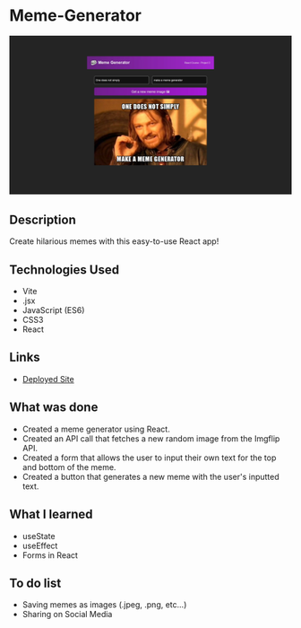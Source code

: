 # Meme-Generator

![Screenshot](./src/assets/Screenshot.webp)

## Description

Create hilarious memes with this easy-to-use React app!

## Technologies Used

- Vite
- .jsx
- JavaScript (ES6)
- CSS3
- React

## Links

- [Deployed Site](https://memegen-bydainelli.netlify.app)

## What was done

- Created a meme generator using React.
- Created an API call that fetches a new random image from the Imgflip API.
- Created a form that allows the user to input their own text for the top and bottom of the meme.
- Created a button that generates a new meme with the user's inputted text.

## What I learned

- useState
- useEffect
- Forms in React

## To do list

- Saving memes as images (.jpeg, .png, etc...)
- Sharing on Social Media
